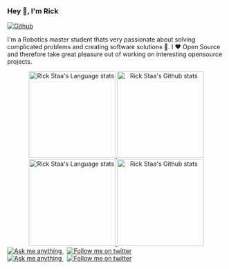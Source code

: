 ### Hey 👋, I'm Rick

[![Github](https://img.shields.io/github/followers/rickstaa?label=Follow&style=social)](https://github.com/rickstaa)

I'm a Robotics master student thats very passionate about solving complicated problems and creating software solutions :robot:. I :heart: Open Source and therefore take great pleasure out of working on interesting opensource projects.

<!-- Light Mode -->
<div align="center"> 
<a href="https://github.com/rickstaa#gh-light-mode-only">
  <img height=200 src="https://github-readme-stats-git-master-rstaa-rickstaa.vercel.app/api/top-langs/?username=rickstaa&layout=compact&langs_count=10&hide_border=1&role=OWNER,COLLABORATOR#gh-light-mode-only" alt="Rick Staa's Language stats" />
</a>
<a href="https://github.com/rickstaa#gh-light-mode-only">
  <img height=200 src="https://github-readme-stats-git-master-rstaa-rickstaa.vercel.app/api?username=rickstaa&show_icons=true&count_private=true&line_height=28&hide_border=1&include_all_commits=true&card_width=450&role=OWNER,COLLABORATOR&exclude_repo=github-readme-stats#gh-light-mode-only" alt="Rick Staa's Github stats" />
</a>
</div>

<!-- Dark Mode -->
<div align="center"> 
<a href="https://github.com/rickstaa#gh-dark-mode-only">
  <img height=200 src="https://github-readme-stats-git-master-rstaa-rickstaa.vercel.app/api/top-langs/?username=rickstaa&layout=compact&langs_count=10&hide_border=1&role=OWNER,COLLABORATOR&theme=dark#gh-dark-mode-only" alt="Rick Staa's Language stats" />
</a>
<a href="https://github.com/rickstaa#gh-dark-mode-only">
  <img height=200 src="https://github-readme-stats-git-master-rstaa-rickstaa.vercel.app/api?username=rickstaa&show_icons=true&count_private=true&line_height=28&hide_border=1&include_all_commits=true&card_width=450&role=OWNER,COLLABORATOR&exclude_repo=github-readme-stats&theme=dark#gh-dark-mode-only" alt="Rick Staa's Github stats" />
</a>
</div>

<!-- Light Mode -->
<div>
<a href="https://discord.gg/HXmCeSH8jr#gh-light-mode-only">
<img src="https://img.shields.io/discord/700321498023329813?style=for-the-badge&logo=discord&labelColor=000&color=3572A5#gh-light-mode-only" alt="Ask me anything">
</a>
&nbsp;
<a href="https://twitter.com/intent/follow?screen_name=rick_staa#gh-light-mode-only">
<img src="https://img.shields.io/twitter/follow/rick_staa?style=for-the-badge&logo=twitter&labelColor=000&color=3572A5#gh-light-mode-only" alt="Follow me on twitter" >
</a>
</div>

<!-- Dark Mode -->
<div>
<a href="https://discord.gg/HXmCeSH8jr#gh-dark-mode-only">
<img src="https://img.shields.io/discord/700321498023329813?style=for-the-badge&logo=discord&labelColor=000&color=FFF#gh-dark-mode-only" alt="Ask me anything">
</a>
&nbsp;
<a href="https://twitter.com/intent/follow?screen_name=rick_staa#gh-dark-mode-only">
<img src="https://img.shields.io/twitter/follow/rick_staa?style=for-the-badge&logo=twitter&labelColor=000&color=FFF#gh-dark-mode-only" alt="Follow me on twitter" >
</a>
</div>
